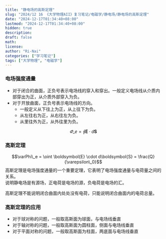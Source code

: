 ```yaml
---
title: "静电场的高斯定理"
slug: "2024/12 16 《大学物理AII》复习笔记/电磁学/静电场/静电场的高斯定理"
date: "2024-12-17T01:34:40+08:00"
lastmod: "2024-12-17T01:34:40+08:00"
hidden: true
description:
draft: false
math:
license:
author: "Ri-Nai"
categories: ["学习笔记"]
tags: ["大学物理", "电磁学"]
---
```

### 电场强度通量
- 对于闭合的曲面，正负号表示电场线的穿入和穿出。一般定义电场线从介质内部穿出为正，从介质外部穿入为负。
- 对于开放曲面，正负号表示电场线的方向。
  + 一般定义从下往上为正，从上往下为负。
  + 从左往右为正，从右往左为负。
  + 从里往外为正，从外往里为负。

$$\varPhi\_e = \oint \boldsymbol{E} \cdot d\boldsymbol{S}$$

### 高斯定理
$$\varPhi\_e = \oint \boldsymbol{E} \cdot d\boldsymbol{S} = \frac{Q}{\varepsilon\_0}$$
高斯定理是电场强度通量的一个重要定理，它表明了电场强度通量与电荷量之间的关系。  
说明静电场是有源场，正电荷是电场的源，负电荷是电场的汇。

高斯定理不能说明闭合曲面内处处没有电荷，只能说明闭合曲面内的电荷总量。

### 高斯定理的应用
- 对于球对称的问题，一般取高斯面为球面，与电场线垂直
- 对于轴对称的问题，一般取高斯面为圆柱面，侧面与电场线垂直
- 对于平面对称的问题，一般取高斯面为柱面，两底面与电场线垂直
